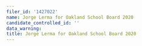 ```yaml
---
filer_id: '1427022'
name: Jorge Lerma for Oakland School Board 2020
candidate_controlled_id: ''
data_warning:
title: Jorge Lerma for Oakland School Board 2020
---
```

